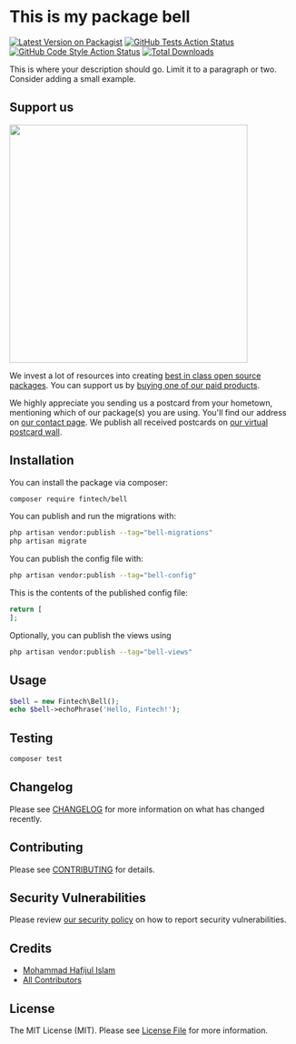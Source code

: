 # This is my package bell

[![Latest Version on Packagist](https://img.shields.io/packagist/v/fintech/bell.svg?style=flat-square)](https://packagist.org/packages/fintech/bell)
[![GitHub Tests Action Status](https://img.shields.io/github/actions/workflow/status/fintech/bell/run-tests.yml?branch=main&label=tests&style=flat-square)](https://github.com/fintech/bell/actions?query=workflow%3Arun-tests+branch%3Amain)
[![GitHub Code Style Action Status](https://img.shields.io/github/actions/workflow/status/fintech/bell/fix-php-code-style-issues.yml?branch=main&label=code%20style&style=flat-square)](https://github.com/fintech/bell/actions?query=workflow%3A"Fix+PHP+code+style+issues"+branch%3Amain)
[![Total Downloads](https://img.shields.io/packagist/dt/fintech/bell.svg?style=flat-square)](https://packagist.org/packages/fintech/bell)

This is where your description should go. Limit it to a paragraph or two. Consider adding a small example.

## Support us

[<img src="https://github-ads.s3.eu-central-1.amazonaws.com/Bell.jpg?t=1" width="419px" />](https://spatie.be/github-ad-click/Bell)

We invest a lot of resources into creating [best in class open source packages](https://spatie.be/open-source). You can support us by [buying one of our paid products](https://spatie.be/open-source/support-us).

We highly appreciate you sending us a postcard from your hometown, mentioning which of our package(s) you are using. You'll find our address on [our contact page](https://spatie.be/about-us). We publish all received postcards on [our virtual postcard wall](https://spatie.be/open-source/postcards).

## Installation

You can install the package via composer:

```bash
composer require fintech/bell
```

You can publish and run the migrations with:

```bash
php artisan vendor:publish --tag="bell-migrations"
php artisan migrate
```

You can publish the config file with:

```bash
php artisan vendor:publish --tag="bell-config"
```

This is the contents of the published config file:

```php
return [
];
```

Optionally, you can publish the views using

```bash
php artisan vendor:publish --tag="bell-views"
```

## Usage

```php
$bell = new Fintech\Bell();
echo $bell->echoPhrase('Hello, Fintech!');
```

## Testing

```bash
composer test
```

## Changelog

Please see [CHANGELOG](CHANGELOG.md) for more information on what has changed recently.

## Contributing

Please see [CONTRIBUTING](CONTRIBUTING.md) for details.

## Security Vulnerabilities

Please review [our security policy](../../security/policy) on how to report security vulnerabilities.

## Credits

- [Mohammad Hafijul Islam](https://github.com/hafijul233)
- [All Contributors](../../contributors)

## License

The MIT License (MIT). Please see [License File](LICENSE.md) for more information.
